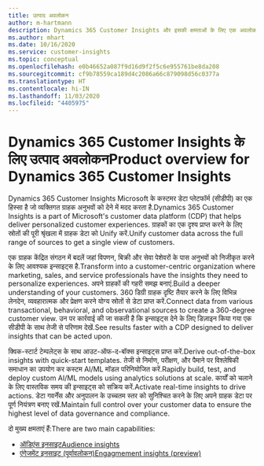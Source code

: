 ```yaml
---
title: उत्पाद अवलोकन
author: m-hartmann
description: Dynamics 365 Customer Insights और इसकी क्षमताओं के लिए एक अवलोकन प्राप्त करें.
ms.author: mhart
ms.date: 10/16/2020
ms.service: customer-insights
ms.topic: conceptual
ms.openlocfilehash: e0b46652a087f9d16d9f2f5c6e955761be8da208
ms.sourcegitcommit: cf9b78559ca189d4c2086a66c879098d56c0377a
ms.translationtype: HT
ms.contentlocale: hi-IN
ms.lasthandoff: 11/03/2020
ms.locfileid: "4405975"
---
```

# <a name="product-overview-for-dynamics-365-customer-insights"></a><span data-ttu-id="e8048-103">Dynamics 365 Customer Insights के लिए उत्पाद अवलोकन</span><span class="sxs-lookup"><span data-stu-id="e8048-103">Product overview for Dynamics 365 Customer Insights</span></span>

<span data-ttu-id="e8048-104">Dynamics 365 Customer Insights Microsoft के कस्टमर डेटा प्लेटफॉर्म (सीडीपी) का एक हिस्सा है जो व्यक्तिगत ग्राहक अनुभवों को देने में मदद करता है.</span><span class="sxs-lookup"><span data-stu-id="e8048-104">Dynamics 365 Customer Insights is a part of Microsoft's customer data platform (CDP) that helps deliver personalized customer experiences.</span></span> <span data-ttu-id="e8048-105">ग्राहकों का एक दृश्य प्राप्त करने के लिए स्रोतों की पूरी श्रृंखला में ग्राहक डेटा को Unify करें.</span><span class="sxs-lookup"><span data-stu-id="e8048-105">Unify customer data across the full range of sources to get a single view of customers.</span></span> 

<span data-ttu-id="e8048-106">एक ग्राहक केंद्रित संगठन में बदलें जहां विपणन, बिक्री और सेवा पेशेवरों के पास अनुभवों को निजीकृत करने के लिए आवश्यक इन्साइट्स है.</span><span class="sxs-lookup"><span data-stu-id="e8048-106">Transform into a customer-centric organization where marketing, sales, and service professionals have the insights they need to personalize experiences.</span></span> <span data-ttu-id="e8048-107">अपने ग्राहकों की गहरी समझ बनाएं.</span><span class="sxs-lookup"><span data-stu-id="e8048-107">Build a deeper understanding of your customers.</span></span> <span data-ttu-id="e8048-108">360 डिग्री ग्राहक दृष्टि तैयार करने के लिए विभिन्न लेनदेन, व्यवहारात्मक और प्रेक्षण करने योग्य स्रोतों से डेटा प्राप्त करें.</span><span class="sxs-lookup"><span data-stu-id="e8048-108">Connect data from various transactional, behavioral, and observational sources to create a 360-degree customer view.</span></span> <span data-ttu-id="e8048-109">उन पर कार्रवाई की जा सकती है कि इन्साइट्स देने के लिए डिज़ाइन किया गया एक सीडीपी के साथ तेजी से परिणाम देखें.</span><span class="sxs-lookup"><span data-stu-id="e8048-109">See results faster with a CDP designed to deliver insights that can be acted upon.</span></span> 

<span data-ttu-id="e8048-110">क्विक-स्टार्ट टेम्पलेट्स के साथ आउट-ऑफ-द-बॉक्स इन्साइट्स प्राप्त करें.</span><span class="sxs-lookup"><span data-stu-id="e8048-110">Derive out-of-the-box insights with quick-start templates.</span></span> <span data-ttu-id="e8048-111">तेजी से निर्माण, परीक्षण, और पैमाने पर विश्लेषिकी समाधान का उपयोग कर कस्टम AI/ML मॉडल परिनियोजित करें.</span><span class="sxs-lookup"><span data-stu-id="e8048-111">Rapidly build, test, and deploy custom AI/ML models using analytics solutions at scale.</span></span> <span data-ttu-id="e8048-112">कार्यों को चलाने के लिए वास्तविक समय की इन्साइट्स को सक्रिय करें.</span><span class="sxs-lookup"><span data-stu-id="e8048-112">Activate real-time insights to drive actions.</span></span> <span data-ttu-id="e8048-113">डेटा गवर्नेंस और अनुपालन के उच्चतम स्तर को सुनिश्चित करने के लिए अपने ग्राहक डेटा पर पूर्ण नियंत्रण बनाए रखें.</span><span class="sxs-lookup"><span data-stu-id="e8048-113">Maintain full control over your customer data to ensure the highest level of data governance and compliance.</span></span> 

<span data-ttu-id="e8048-114">दो मुख्य क्षमताएं हैं:</span><span class="sxs-lookup"><span data-stu-id="e8048-114">There are two main capabilities:</span></span> 

- [<span data-ttu-id="e8048-115">ऑडिएंस इनसाइट</span><span class="sxs-lookup"><span data-stu-id="e8048-115">Audience insights</span></span>](audience-insights/overview.md)
- [<span data-ttu-id="e8048-116">एंगेजमेंट इनसाइट (पूर्वावलोकन)</span><span class="sxs-lookup"><span data-stu-id="e8048-116">Engagmement insights (preview)</span></span>](engagement-insights/index.yml)
 